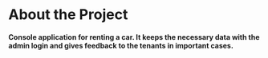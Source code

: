 <h1>About the Project
<h4>Console application for renting a car. It keeps the necessary data with the admin login and gives feedback to the tenants in important cases.<h4/>

